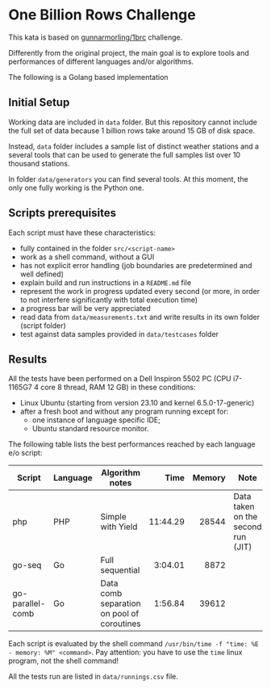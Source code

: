 # One Billion Rows Challenge

This kata is based on [gunnarmorling/1brc](https://github.com/gunnarmorling/1brc) challenge.

Differently from the original project, the main goal is to explore tools and performances of different languages and/or
algorithms.

The following is a Golang based implementation 

## Initial Setup

Working data are included in `data` folder. But this repository cannot include the full set of data because 1 billion
rows take around 15 GB of disk space.

Instead, `data` folder includes a sample list of distinct weather stations and a several tools that can be used to
generate the full samples list over 10 thousand stations.

In folder `data/generators` you can find several tools. At this moment, the only one fully working is the Python one.

## Scripts prerequisites

Each script must have these characteristics:

* fully contained in the folder `src/<script-name>`
* work as a shell command, without a GUI
* has not explicit error handling (job boundaries are predetermined and well defined)
* explain build and run instructions in a `README.md` file
* represent the work in progress updated every second (or more, in order to not interfere significantly with total
  execution time)
* a progress bar will be very appreciated
* read data from `data/measurements.txt` and write results in its own folder (script folder)
* test against data samples provided in `data/testcases` folder

## Results

All the tests have been performed on a Dell Inspiron 5502 PC (CPU i7-1165G7 4 core 8 thread, RAM 12 GB) in these
conditions:

* Linux Ubuntu (starting from version 23.10 and kernel 6.5.0-17-generic)
* after a fresh boot and without any program running except for:
    * one instance of language specific IDE;
    * Ubuntu standard resource monitor.

The following table lists the best performances reached by each language e/o script:

| Script           | Language | Algorithm notes                            |     Time | Memory | Note                               |
|------------------|----------|--------------------------------------------|---------:|-------:|------------------------------------|
| php              | PHP      | Simple with Yield                          | 11:44.29 |  28544 | Data taken on the second run (JIT) |
| go-seq           | Go       | Full sequential                            |  3:04.01 |   8872 |                                    |
| go-parallel-comb | Go       | Data comb separation on pool of coroutines |  1:56.84 |  39612 |                                    |

Each script is evaluated by the shell command `/usr/bin/time -f "time: %E - memory: %M" <command>`. Pay attention: you
have to use the `time` linux program, not the shell command!

All the tests run are listed in `data/runnings.csv` file.
